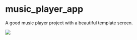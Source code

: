 # music_player_app

A good music player project with a beautiful template screen.

![](image/doll.png)
